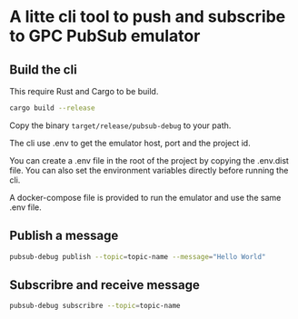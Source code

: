 # A litte cli tool to push and subscribe to GPC PubSub emulator

## Build the cli

This require Rust and Cargo to be build.

```bash
cargo build --release
```

Copy the binary `target/release/pubsub-debug` to your path.

The cli use .env to get the emulator host, port and the project id.

You can create a .env file in the root of the project by copying the .env.dist file.
You can also set the environment variables directly before running the cli.

A docker-compose file is provided to run the emulator and use the same .env file.

## Publish a message

```bash
pubsub-debug publish --topic=topic-name --message="Hello World"
```

## Subscribre and receive message

```bash
pubsub-debug subscribre --topic=topic-name
```